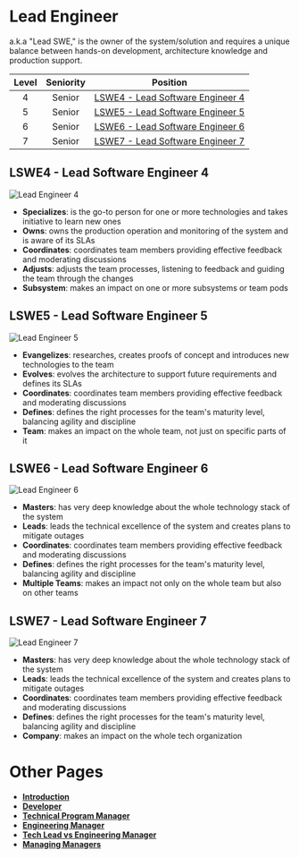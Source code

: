 # Lead Engineer

a.k.a "Lead SWE," is the owner of the system/solution and requires a unique balance between hands-on development, architecture knowledge and production support.

| Level | Seniority | Position |
| :---: | :---: | :---: |
| 4 | Senior | [LSWE4 - Lead Software Engineer 4](#lswe4---lead-software-engineer-4) |
| 5 | Senior | [LSWE5 - Lead Software Engineer 5](#lswe5---lead-software-engineer-5) |
| 6 | Senior | [LSWE6 - Lead Software Engineer 6](#lswe6---lead-software-engineer-6) |
| 7 | Senior | [LSWE7 - Lead Software Engineer 7](#lswe7---lead-software-engineer-7) |


## LSWE4 - Lead Software Engineer 4

![Lead Engineer 4](/charts/techlead-4.png)

* **Specializes**: is the go-to person for one or more technologies and takes initiative to learn new ones
* **Owns**: owns the production operation and monitoring of the system and is aware of its SLAs
* **Coordinates**: coordinates team members providing effective feedback and moderating discussions
* **Adjusts**: adjusts the team processes, listening to feedback and guiding the team through the changes
* **Subsystem**: makes an impact on one or more subsystems or team pods

## LSWE5 - Lead Software Engineer 5

![Lead Engineer 5](/charts/techlead-5.png)

* **Evangelizes**: researches, creates proofs of concept and introduces new technologies to the team
* **Evolves**: evolves the architecture to support future requirements and defines its SLAs
* **Coordinates**: coordinates team members providing effective feedback and moderating discussions
* **Defines**: defines the right processes for the team's maturity level, balancing agility and discipline
* **Team**: makes an impact on the whole team, not just on specific parts of it

## LSWE6 - Lead Software Engineer 6

![Lead Engineer 6](/charts/techlead-6.png)

* **Masters**: has very deep knowledge about the whole technology stack of the system
* **Leads**: leads the technical excellence of the system and creates plans to mitigate outages
* **Coordinates**: coordinates team members providing effective feedback and moderating discussions
* **Defines**: defines the right processes for the team's maturity level, balancing agility and discipline
* **Multiple Teams**: makes an impact not only on the whole team but also on other teams

## LSWE7 - Lead Software Engineer 7

![Lead Engineer 7](/charts/techlead-7.png)

* **Masters**: has very deep knowledge about the whole technology stack of the system
* **Leads**: leads the technical excellence of the system and creates plans to mitigate outages
* **Coordinates**: coordinates team members providing effective feedback and moderating discussions
* **Defines**: defines the right processes for the team's maturity level, balancing agility and discipline
* **Company**: makes an impact on the whole tech organization

# Other Pages

* [**Introduction**](README.md)
* [**Developer**](Developer.md)
* [**Technical Program Manager**](TechnicalProgramManager.md)
* [**Engineering Manager**](EngineeringManager.md)
* [**Tech Lead vs Engineering Manager**](TechLead-EngineeringManager.md)
* [**Managing Managers**](Managing-Managers.md)
